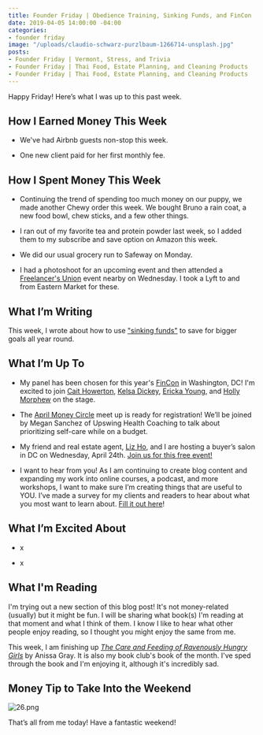 ```yaml
---
title: Founder Friday | Obedience Training, Sinking Funds, and FinCon
date: 2019-04-05 14:00:00 -04:00
categories:
- founder friday
image: "/uploads/claudio-schwarz-purzlbaum-1266714-unsplash.jpg"
posts:
- Founder Friday | Vermont, Stress, and Trivia
- Founder Friday | Thai Food, Estate Planning, and Cleaning Products
- Founder Friday | Thai Food, Estate Planning, and Cleaning Products
---
```


Happy Friday! Here’s what I was up to this past week.

## How I Earned Money This Week

* We've had Airbnb guests non-stop this week.

* One new client paid for her first monthly fee.

## How I Spent Money This Week

* Continuing the trend of spending too much money on our puppy, we made another Chewy order this week. We bought Bruno a rain coat, a new food bowl, chew sticks, and a few other things.

* I ran out of my favorite tea and protein powder last week, so I added them to my subscribe and save option on Amazon this week.

* We did our usual grocery run to Safeway on Monday. 

* I had a photoshoot for an upcoming event and then attended a [Freelancer's Union](https://www.freelancersunion.org/) event nearby on Wednesday. I took a Lyft to and from Eastern Market for these. 

## What I’m Writing

This week, I wrote about how to use ["sinking funds"](https://www.maggiegermano.com/blog/how-to-use-sinking-funds-to-save-for-goals-all-year/) to save for bigger goals all year round. 

## What I’m Up To

* My panel has been chosen for this year's [FinCon](https://finconexpo.com/) in Washington, DC! I'm excited to join [Cait Howerton](https://www.linkedin.com/in/caithowertonmba/), [Kelsa Dickey](https://fiscalfitnessphx.com/), [Ericka Young](https://www.tailormadebudgets.com/), and [Holly Morphew](https://www.financialimpact.com/) on the stage.

* The [April Money Circle](https://www.eventbrite.com/e/money-circle-honoring-self-care-keeping-your-pockets-full-tickets-59004572264) meet up is ready for registration! We’ll be joined by Megan Sanchez of Upswing Health Coaching to talk about prioritizing self-care while on a budget.

* My friend and real estate agent, [Liz Ho](https://www.rlahre.com/agent/liz-ho/), and I are hosting a buyer’s salon in DC on Wednesday, April 24th. [Join us for this free event!](https://www.eventbrite.com/e/what-does-it-financially-take-to-buy-a-home-a-buyers-salon-tickets-59796021510)

* I want to hear from you! As I am continuing to create blog content and expanding my work into online courses, a podcast, and more workshops, I want to make sure I’m creating things that are useful to YOU. I’ve made a survey for my clients and readers to hear about what you most want to learn about. [Fill it out here](https://docs.google.com/forms/d/e/1FAIpQLSedjARbOmwC3_EomplCDDmNze_ZVLHwymIhqJbNcNqvM6gWVg/viewform?usp=sf_link)!

## What I’m Excited About

* x

* x

## What I'm Reading

I'm trying out a new section of this blog post! It's not money-related (usually) but it might be fun. I will be sharing what book(s) I'm reading at that moment and what I think of them. I know I like to hear what other people enjoy reading, so I thought you might enjoy the same from me.

This week, I am finishing up *[The Care and Feeding of Ravenously Hungry Girls](https://www.amazon.com/Care-Feeding-Ravenously-Hungry-Girls/dp/1984802437)* by Anissa Gray. It is also my book club's book of the month. I've sped through the book and I'm enjoying it, although it's incredibly sad.

## Money Tip to Take Into the Weekend

![26.png](/uploads/26.png)

That’s all from me today! Have a fantastic weekend!